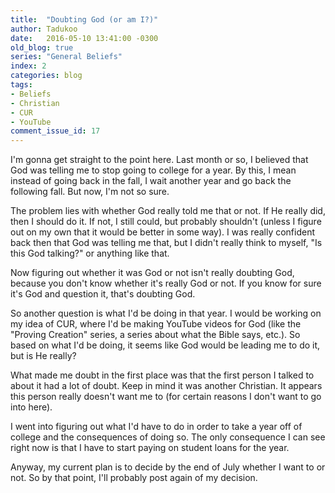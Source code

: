 ```yaml
---
title:  "Doubting God (or am I?)"
author: Tadukoo
date:   2016-05-10 13:41:00 -0300
old_blog: true
series: "General Beliefs"
index: 2
categories: blog
tags:
- Beliefs
- Christian
- CUR
- YouTube
comment_issue_id: 17
---
```

I'm gonna get straight to the point here. Last month or so, I believed that God was telling me to stop going to college for a year. By this, I mean instead of 
going back in the fall, I wait another year and go back the following fall. But now, I'm not so sure.

The problem lies with whether God really told me that or not. If He really did, then I should do it. If not, I still could, but probably shouldn't (unless I 
figure out on my own that it would be better in some way). I was really confident back then that God was telling me that, but I didn't really think to myself, 
"Is this God talking?" or anything like that.

Now figuring out whether it was God or not isn't really doubting God, because you don't know whether it's really God or not. If you know for sure it's God 
and question it, that's doubting God.

So another question is what I'd be doing in that year. I would be working on my idea of CUR, where I'd be making YouTube videos for God (like the "Proving 
Creation" series, a series about what the Bible says, etc.). So based on what I'd be doing, it seems like God would be leading me to do it, but is He really?

What made me doubt in the first place was that the first person I talked to about it had a lot of doubt. Keep in mind it was another Christian. It appears 
this person really doesn't want me to (for certain reasons I don't want to go into here).

I went into figuring out what I'd have to do in order to take a year off of college and the consequences of doing so. The only consequence I can see right 
now is that I have to start paying on student loans for the year.

Anyway, my current plan is to decide by the end of July whether I want to or not. So by that point, I'll probably post again of my decision.
